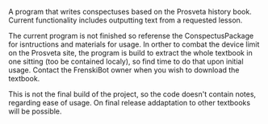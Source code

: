 A program that writes conspectuses based on the Prosveta history book. 
Current functionality includes outputting text from a requested lesson.

The current program is not finished so referense the ConspectusPackage for isntructions and materials for usage.
In orther to combat the device limit on the Prosveta site, the program is build to extract the whole textbook in one sitting (too be contained localy), so find time to do that upon initial usage.
Contact the FrenskiBot owner when you wish to download the textbook.

This is not the final build of the project, so the code doesn't contain notes, regarding ease of usage. On final release addaptation to other textbooks will be possible.

